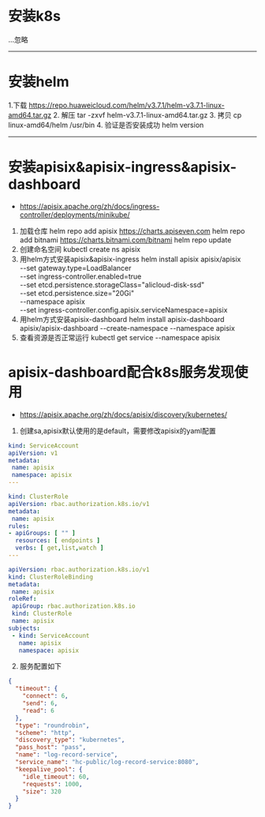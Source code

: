 # 安装k8s
...忽略

---

# 安装helm
1.下载
https://repo.huaweicloud.com/helm/v3.7.1/helm-v3.7.1-linux-amd64.tar.gz
2. 解压
tar -zxvf helm-v3.7.1-linux-amd64.tar.gz
3. 拷贝
cp linux-amd64/helm /usr/bin
4. 验证是否安装成功
helm version

---

# 安装apisix&apisix-ingress&apisix-dashboard
- https://apisix.apache.org/zh/docs/ingress-controller/deployments/minikube/
1. 加载仓库
helm repo add apisix https://charts.apiseven.com
helm repo add bitnami https://charts.bitnami.com/bitnami
helm repo update
2. 创建命名空间
kubectl create ns apisix
3. 用helm方式安装apisix&apisix-ingress
helm install apisix apisix/apisix \
  --set gateway.type=LoadBalancer \
  --set ingress-controller.enabled=true \
  --set etcd.persistence.storageClass="alicloud-disk-ssd" \
  --set etcd.persistence.size="20Gi" \
  --namespace apisix \
  --set ingress-controller.config.apisix.serviceNamespace=apisix
4. 用helm方式安装apisix-dashboard
helm install apisix-dashboard apisix/apisix-dashboard --create-namespace --namespace apisix
5. 查看资源是否正常运行
kubectl get service --namespace apisix


# apisix-dashboard配合k8s服务发现使用
- https://apisix.apache.org/zh/docs/apisix/discovery/kubernetes/
1. 创建sa,apisix默认使用的是default，需要修改apisix的yaml配置
```yaml
kind: ServiceAccount
apiVersion: v1
metadata:
 name: apisix
 namespace: apisix
---

kind: ClusterRole
apiVersion: rbac.authorization.k8s.io/v1
metadata:
 name: apisix
rules:
- apiGroups: [ "" ]
  resources: [ endpoints ]
  verbs: [ get,list,watch ]
---

apiVersion: rbac.authorization.k8s.io/v1
kind: ClusterRoleBinding
metadata:
 name: apisix
roleRef:
 apiGroup: rbac.authorization.k8s.io
 kind: ClusterRole
 name: apisix
subjects:
 - kind: ServiceAccount
   name: apisix
   namespace: apisix
```
2. 服务配置如下
```json
{
  "timeout": {
    "connect": 6,
    "send": 6,
    "read": 6
  },
  "type": "roundrobin",
  "scheme": "http",
  "discovery_type": "kubernetes",
  "pass_host": "pass",
  "name": "log-record-service",
  "service_name": "hc-public/log-record-service:8080",
  "keepalive_pool": {
    "idle_timeout": 60,
    "requests": 1000,
    "size": 320
  }
}
```